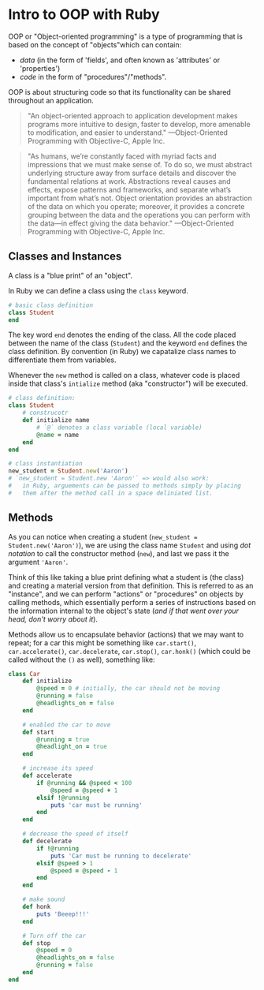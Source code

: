 # Intro to OOP with Ruby 

OOP or "Object-oriented programming" is a type of programming that is based on the concept of "objects"which can contain: 
* _data_ (in the form of 'fields', and often known as 'attributes' or 'properties')
* _code_ in the form of "procedures"/"methods".


OOP is about structuring code so that its functionality can be shared throughout an application. 

> "An object-oriented approach to application development makes programs more intuitive to design, faster to develop, more amenable to modification, and easier to understand." —Object-Oriented Programming with Objective-C, Apple Inc.

> "As humans, we’re constantly faced with myriad facts and impressions that we must make sense of. To do so, we must abstract underlying structure away from surface details and discover the fundamental relations at work. Abstractions reveal causes and effects, expose patterns and frameworks, and separate what’s important from what’s not. Object orientation provides an abstraction of the data on which you operate; moreover, it provides a concrete grouping between the data and the operations you can perform with the data—in effect giving the data behavior." —Object-Oriented Programming with Objective-C, Apple Inc.


## Classes and Instances 

A class is a "blue print" of an "object". 

In Ruby we can define a class using the `class` keyword. 

```rb
# basic class definition 
class Student 
end 
```
The key word `end` denotes the ending of the class. All the code placed between the name of the class (`Student`) and the keyword `end` defines the class definition. By convention (in Ruby) we capatalize class names to differentiate them from variables. 

Whenever the `new` method is called on a class, whatever code is placed inside that class's `intialize` method (aka "constructor") will be executed.
```rb
# class definition: 
class Student 
    # construcotr 
    def initialize name
        # `@` denotes a class variable (local variable)
        @name = name 
    end 
end 

# class instantiation 
new_student = Student.new('Aaron') 
# `new_student = Student.new 'Aaron'` => would also work: 
#   in Ruby, arguements can be passed to methods simply by placing 
#   them after the method call in a space deliniated list. 
```

## Methods

As you can notice when creating a student (`new_student = Student.new('Aaron')`), we are using the class name `Student` and using _dot notation_ to call the constructor method (`new`), and last we pass it the argument `'Aaron'`. 

Think of this like taking a blue print defining what a student is (the class) and creating a material version from that definition. This is referred to as an "instance", and we can perform "actions" or "procedures" on objects by calling methods, which essentially perform a series of instructions based on the information internal to the object's state (_and if that went over your head, don't worry about it_). 

Methods allow us to encapsulate behavior (actions) that we may want to repeat; for a car this might be something like `car.start()`, `car.accelerate()`, `car.decelerate`, `car.stop()`, `car.honk()` (which could be called without the `()` as well), something like: 
```rb
class Car 
    def initialize 
        @speed = 0 # initially, the car should not be moving 
        @running = false 
        @headlights_on = false 
    end 

    # enabled the car to move 
    def start 
        @running = true 
        @headlight_on = true 
    end 

    # increase its speed 
    def accelerate 
        if @running && @speed < 100
            @speed = @speed + 1 
        elsif !@running 
            puts 'car must be running' 
        end 
    end 

    # decrease the speed of itself 
    def decelerate 
        if !@running 
            puts 'Car must be running to decelerate' 
        elsif @speed > 1 
            @speed = @speed - 1 
        end 
    end 

    # make sound 
    def honk
        puts 'Beeep!!!'
    end 

    # Turn off the car 
    def stop
        @speed = 0 
        @headlights_on = false 
        @running = false 
    end 
end 
```






